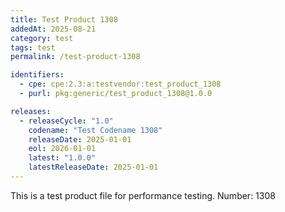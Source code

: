```yaml
---
title: Test Product 1308
addedAt: 2025-08-21
category: test
tags: test
permalink: /test-product-1308

identifiers:
  - cpe: cpe:2.3:a:testvendor:test_product_1308
  - purl: pkg:generic/test_product_1308@1.0.0

releases:
  - releaseCycle: "1.0"
    codename: "Test Codename 1308"
    releaseDate: 2025-01-01
    eol: 2026-01-01
    latest: "1.0.0"
    latestReleaseDate: 2025-01-01
---
```


This is a test product file for performance testing. Number: 1308

